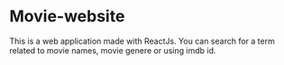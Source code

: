 # Movie-website

This is a web application made with ReactJs. You can search for a term related to movie names, movie genere or using imdb id.
